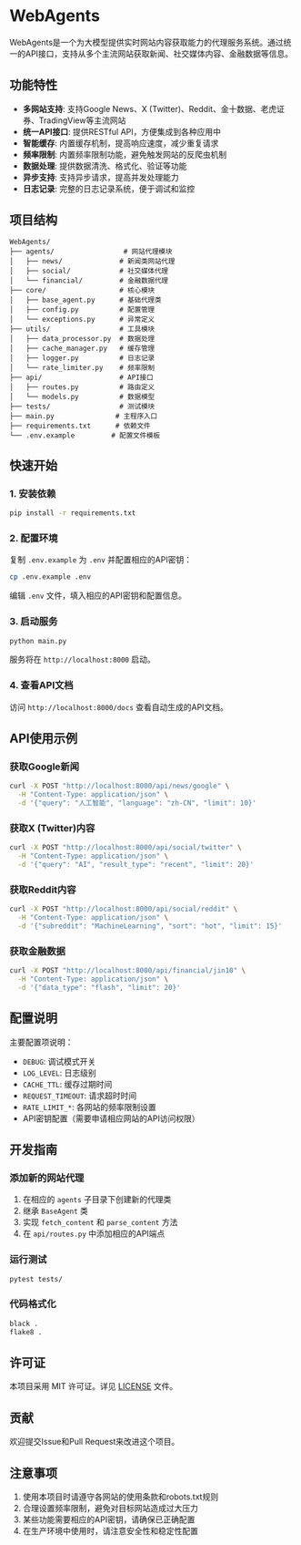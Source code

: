 # WebAgents

WebAgents是一个为大模型提供实时网站内容获取能力的代理服务系统。通过统一的API接口，支持从多个主流网站获取新闻、社交媒体内容、金融数据等信息。

## 功能特性

- **多网站支持**: 支持Google News、X (Twitter)、Reddit、金十数据、老虎证券、TradingView等主流网站
- **统一API接口**: 提供RESTful API，方便集成到各种应用中
- **智能缓存**: 内置缓存机制，提高响应速度，减少重复请求
- **频率限制**: 内置频率限制功能，避免触发网站的反爬虫机制
- **数据处理**: 提供数据清洗、格式化、验证等功能
- **异步支持**: 支持异步请求，提高并发处理能力
- **日志记录**: 完整的日志记录系统，便于调试和监控

## 项目结构

```
WebAgents/
├── agents/                 # 网站代理模块
│   ├── news/              # 新闻类网站代理
│   ├── social/            # 社交媒体代理
│   └── financial/         # 金融数据代理
├── core/                  # 核心模块
│   ├── base_agent.py      # 基础代理类
│   ├── config.py          # 配置管理
│   └── exceptions.py      # 异常定义
├── utils/                 # 工具模块
│   ├── data_processor.py  # 数据处理
│   ├── cache_manager.py   # 缓存管理
│   ├── logger.py          # 日志记录
│   └── rate_limiter.py    # 频率限制
├── api/                   # API接口
│   ├── routes.py          # 路由定义
│   └── models.py          # 数据模型
├── tests/                 # 测试模块
├── main.py               # 主程序入口
├── requirements.txt      # 依赖文件
└── .env.example         # 配置文件模板
```

## 快速开始

### 1. 安装依赖

```bash
pip install -r requirements.txt
```

### 2. 配置环境

复制 `.env.example` 为 `.env` 并配置相应的API密钥：

```bash
cp .env.example .env
```

编辑 `.env` 文件，填入相应的API密钥和配置信息。

### 3. 启动服务

```bash
python main.py
```

服务将在 `http://localhost:8000` 启动。

### 4. 查看API文档

访问 `http://localhost:8000/docs` 查看自动生成的API文档。

## API使用示例

### 获取Google新闻

```bash
curl -X POST "http://localhost:8000/api/news/google" \
  -H "Content-Type: application/json" \
  -d '{"query": "人工智能", "language": "zh-CN", "limit": 10}'
```

### 获取X (Twitter)内容

```bash
curl -X POST "http://localhost:8000/api/social/twitter" \
  -H "Content-Type: application/json" \
  -d '{"query": "AI", "result_type": "recent", "limit": 20}'
```

### 获取Reddit内容

```bash
curl -X POST "http://localhost:8000/api/social/reddit" \
  -H "Content-Type: application/json" \
  -d '{"subreddit": "MachineLearning", "sort": "hot", "limit": 15}'
```

### 获取金融数据

```bash
curl -X POST "http://localhost:8000/api/financial/jin10" \
  -H "Content-Type: application/json" \
  -d '{"data_type": "flash", "limit": 20}'
```

## 配置说明

主要配置项说明：

- `DEBUG`: 调试模式开关
- `LOG_LEVEL`: 日志级别
- `CACHE_TTL`: 缓存过期时间
- `REQUEST_TIMEOUT`: 请求超时时间
- `RATE_LIMIT_*`: 各网站的频率限制设置
- API密钥配置（需要申请相应网站的API访问权限）

## 开发指南

### 添加新的网站代理

1. 在相应的 `agents` 子目录下创建新的代理类
2. 继承 `BaseAgent` 类
3. 实现 `fetch_content` 和 `parse_content` 方法
4. 在 `api/routes.py` 中添加相应的API端点

### 运行测试

```bash
pytest tests/
```

### 代码格式化

```bash
black .
flake8 .
```

## 许可证

本项目采用 MIT 许可证。详见 [LICENSE](LICENSE) 文件。

## 贡献

欢迎提交Issue和Pull Request来改进这个项目。

## 注意事项

1. 使用本项目时请遵守各网站的使用条款和robots.txt规则
2. 合理设置频率限制，避免对目标网站造成过大压力
3. 某些功能需要相应的API密钥，请确保已正确配置
4. 在生产环境中使用时，请注意安全性和稳定性配置